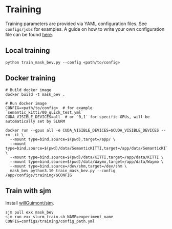 # Training

Training parameters are provided via YAML configuration files. See `configs/jobs` for examples.
A guide on how to write your own configuration file can be found [here](CONFIGURATION.md).

## Local training

```shell
python train_mask_bev.py --config <path/to/config>
```

## Docker training

```shell
# Build docker image
docker build -t mask_bev .

# Run docker image
CONFIG=<path/to/config>  # for example `semantic_kitti/00_quick_test.yml`
CUDA_VISIBLE_DEVICES=all  # or `0,1` for specific GPUs, will be automatically set by SLURM

docker run --gpus all -e CUDA_VISIBLE_DEVICES=$CUDA_VISIBLE_DEVICES --rm -it \
  --mount type=bind,source=$(pwd),target=/app/ \
  --mount type=bind,source=$(pwd)/data/SemanticKITTI,target=/app/data/SemanticKITTI \
  --mount type=bind,source=$(pwd)/data/KITTI,target=/app/data/KITTI \
  --mount type=bind,source=$(pwd)/data/Waymo,target=/app/data/Waymo \
  --mount type=bind,source=/dev/shm,target=/dev/shm \
  mask_bev python3.10 train_mask_bev.py --config /app/configs/training/$CONFIG
```

## Train with sjm

Install [willGuimont/sjm](https://github.com/willGuimont/sjm).

```shell
sjm pull exx mask_bev
sjm run exx slurm_train.sh NAME=experiment_name CONFIG=configs/training/config_path.yml
```
